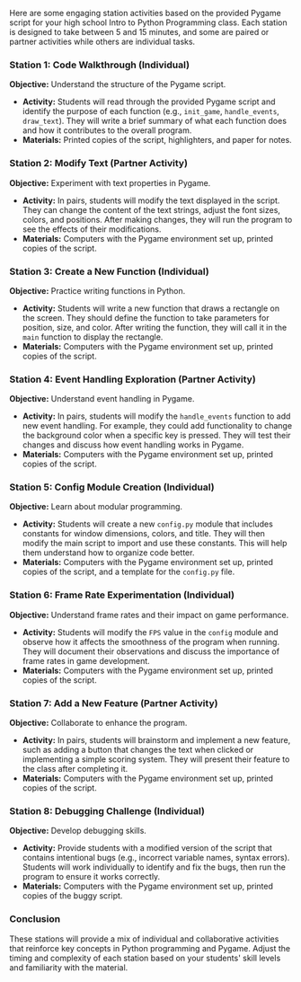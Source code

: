 Here are some engaging station activities based on the provided Pygame script for your high school Intro to Python Programming class. Each station is designed to take between 5 and 15 minutes, and some are paired or partner activities while others are individual tasks.

### Station 1: Code Walkthrough (Individual)
**Objective:** Understand the structure of the Pygame script.
- **Activity:** Students will read through the provided Pygame script and identify the purpose of each function (e.g., `init_game`, `handle_events`, `draw_text`). They will write a brief summary of what each function does and how it contributes to the overall program.
- **Materials:** Printed copies of the script, highlighters, and paper for notes.

### Station 2: Modify Text (Partner Activity)
**Objective:** Experiment with text properties in Pygame.
- **Activity:** In pairs, students will modify the text displayed in the script. They can change the content of the text strings, adjust the font sizes, colors, and positions. After making changes, they will run the program to see the effects of their modifications.
- **Materials:** Computers with the Pygame environment set up, printed copies of the script.

### Station 3: Create a New Function (Individual)
**Objective:** Practice writing functions in Python.
- **Activity:** Students will write a new function that draws a rectangle on the screen. They should define the function to take parameters for position, size, and color. After writing the function, they will call it in the `main` function to display the rectangle.
- **Materials:** Computers with the Pygame environment set up, printed copies of the script.

### Station 4: Event Handling Exploration (Partner Activity)
**Objective:** Understand event handling in Pygame.
- **Activity:** In pairs, students will modify the `handle_events` function to add new event handling. For example, they could add functionality to change the background color when a specific key is pressed. They will test their changes and discuss how event handling works in Pygame.
- **Materials:** Computers with the Pygame environment set up, printed copies of the script.

### Station 5: Config Module Creation (Individual)
**Objective:** Learn about modular programming.
- **Activity:** Students will create a new `config.py` module that includes constants for window dimensions, colors, and title. They will then modify the main script to import and use these constants. This will help them understand how to organize code better.
- **Materials:** Computers with the Pygame environment set up, printed copies of the script, and a template for the `config.py` file.

### Station 6: Frame Rate Experimentation (Individual)
**Objective:** Understand frame rates and their impact on game performance.
- **Activity:** Students will modify the `FPS` value in the `config` module and observe how it affects the smoothness of the program when running. They will document their observations and discuss the importance of frame rates in game development.
- **Materials:** Computers with the Pygame environment set up, printed copies of the script.

### Station 7: Add a New Feature (Partner Activity)
**Objective:** Collaborate to enhance the program.
- **Activity:** In pairs, students will brainstorm and implement a new feature, such as adding a button that changes the text when clicked or implementing a simple scoring system. They will present their feature to the class after completing it.
- **Materials:** Computers with the Pygame environment set up, printed copies of the script.

### Station 8: Debugging Challenge (Individual)
**Objective:** Develop debugging skills.
- **Activity:** Provide students with a modified version of the script that contains intentional bugs (e.g., incorrect variable names, syntax errors). Students will work individually to identify and fix the bugs, then run the program to ensure it works correctly.
- **Materials:** Computers with the Pygame environment set up, printed copies of the buggy script.

### Conclusion
These stations will provide a mix of individual and collaborative activities that reinforce key concepts in Python programming and Pygame. Adjust the timing and complexity of each station based on your students' skill levels and familiarity with the material.